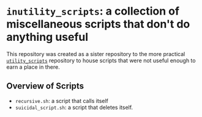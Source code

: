 # `inutility_scripts`: a collection of miscellaneous scripts that don't do anything useful
This repository was created as a sister repository to the more practical [`utility_scripts`](https://github.com/0hAodha/utility_scripts)
repository to house scripts that were not useful enough to earn a place in there.

## Overview of Scripts
 - `recursive.sh`: a script that calls itself
 - `suicidal_script.sh`: a script that deletes itself.
